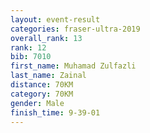 ```yaml
---
layout: event-result 
categories: fraser-ultra-2019 
overall_rank: 13
rank: 12
bib: 7010
first_name: Muhamad Zulfazli
last_name: Zainal
distance: 70KM
category: 70KM
gender: Male
finish_time: 9-39-01
---
```


